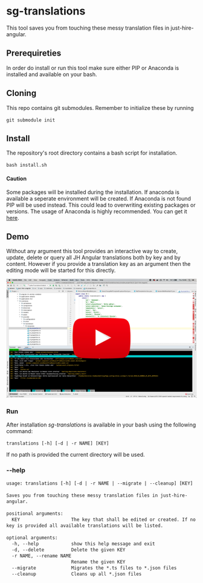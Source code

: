 # sg-translations

This tool saves you from touching these messy translation files in just-hire-angular.

## Prerequireties

In order do install or run this tool make sure either PIP or Anaconda is installed and available on your bash.

## Cloning

This repo contains git submodules. Remember to initialize these by running

`git submodule init`


## Install

The repository's root directory contains a bash script for installation.

`bash install.sh`

#### Caution

Some packages will be installed during the installation. If anaconda is available a seperate environment will be created. If Anaconda is not found PIP will be used instead. This could lead to overwriting existing packages or versions. The usage of Anaconda is highly recommended. You can get it [here](https://www.anaconda.com/).

## Demo

Without any argument this tool provides an interactive way to create, update, delete or query all JH Angular translations both by key and by content.
However if you provide a translation key as an argument then the editing mode will be started for this directly.

[![Watch Demo](doc/screenshot_demo.png)](https://youtu.be/U9hK9dsKim8)

### Run

After installation _sg-translations_ is available in your bash using the following command:

`translations [-h] [-d | -r NAME] [KEY]`

If no path is provided the current directory will be used.

### --help
```
usage: translations [-h] [-d | -r NAME | --migrate | --cleanup] [KEY]

Saves you from touching these messy translation files in just-hire-angular.

positional arguments:
  KEY                   The key that shall be edited or created. If no key is provided all available translations will be listed.

optional arguments:
  -h, --help            show this help message and exit
  -d, --delete          Delete the given KEY
  -r NAME, --rename NAME
                        Rename the given KEY
  --migrate             Migrates the *.ts files to *.json files
  --cleanup             Cleans up all *.json files
```

